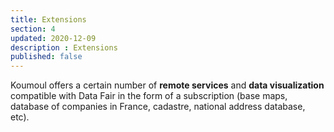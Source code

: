 ```yaml
---
title: Extensions
section: 4
updated: 2020-12-09
description : Extensions
published: false
---
```


Koumoul offers a certain number of **remote services** and **data visualization** compatible with Data Fair in the form of a subscription (base maps, database of companies in France, cadastre, national address database, etc).
